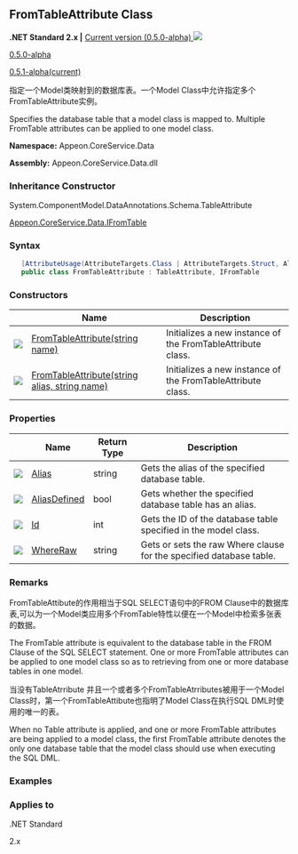 ## **FromTableAttribute Class**

**.NET Standard 2.x |**  <a href="javascript:void(0)" class="dropdown">Current version (0.5.0-alpha) <img src="~/images/dropdown.png"/></a>

<div class="otherversions"  value="versdiv">

<a href="javascript:void(0)">0.5.0-alpha</a>

<a href="javascript:void(0)">0.5.1-alpha(current)</a>

</div>

指定一个Model类映射到的数据库表。一个Model Class中允许指定多个FromTableAttribute实例。

Specifies the database table that a model class is mapped to. Multiple FromTable attributes can be applied to one model class.

 **Namespace:** Appeon.CoreService.Data

 **Assembly:** Appeon.CoreService.Data.dll

### **Inheritance Constructor**

System.ComponentModel.DataAnnotations.Schema.TableAttribute

[Appeon.CoreService.Data.IFromTable](../../../IFromTable/IFromTable.html)

### **Syntax**

```c#
   [AttributeUsage(AttributeTargets.Class | AttributeTargets.Struct, AllowMultiple = true)]
   public class FromTableAttribute : TableAttribute, IFromTable
```

### **Constructors**

|                           | Name                                                         | Description                                                        |
| ------------------------- | ------------------------------------------------------------ | ----------------------------------------------------------- |
| ![](~/images/method.jpeg) | [FromTableAttribute(string name)](Constructor/FromTableAttribute1.html) | Initializes a new instance of the FromTableAttribute class. |
| ![](~/images/method.jpeg) | [FromTableAttribute(string alias, string name)](Constructor/FromTableAttribute2.html) | Initializes a new instance of the FromTableAttribute class. |

### **Properties**

|                             | Name                                       | Return Type | Description                                                         |
| --------------------------- | ------------------------------------------ | -------- | ------------------------------------------------------------ |
| ![](~/images/property.jpeg) | [Alias](Property/Alias.html)               | string   | Gets the alias of the specified database table.              |
| ![](~/images/property.jpeg) | [AliasDefined](Property/AliasDefined.html) | bool     | Gets whether the specified database table has an alias.      |
| ![](~/images/property.jpeg) | [Id](Property/Id.html)                     | int      | Gets the ID of the database table specified in the model class. |
| ![](~/images/property.jpeg) | [WhereRaw](Property/WhereRaw.html)         | string   | Gets or sets the raw Where clause for the specified database table. |

### **Remarks**

FromTableAttibute的作用相当于SQL SELECT语句中的FROM Clause中的数据库表,可以为一个Model类应用多个FromTable特性以便在一个Model中检索多张表的数据。  

The FromTable attribute is equivalent to the database table in the FROM Clause of the SQL SELECT statement. One or more FromTable attributes can be applied to one model class so as to retrieving from one or more database tables in one model.

当没有TableAtrribute 并且一个或者多个FromTableAtrributes被用于一个Model Class时，第一个FromTableAttibute也指明了Model Class在执行SQL DML时使用的唯一的表。

When no Table attribute is applied, and one or more FromTable attributes are being applied to a model class, the first FromTable attribute denotes the only one database table that the model class should use when executing the SQL DML. 



### **Examples**



### **Applies to**

.NET Standard 

2.x